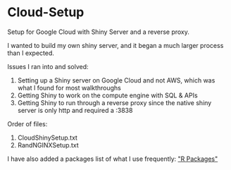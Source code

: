 # Cloud-Setup
Setup for Google Cloud with Shiny Server and a reverse proxy.

I wanted to build my own shiny server, and it began a much larger process than I expected.

Issues I ran into and solved:
1. Setting up a Shiny server on Google Cloud and not AWS, which was what I found for most walkthroughs
2. Getting Shiny to work on the compute engine with SQL & APIs
3. Getting Shiny to run through a reverse proxy since the native shiny server is only http and required a :3838

Order of files:
1. CloudShinySetup.txt
2. RandNGINXSetup.txt

I have also added a packages list of what I use frequently:
<a href= https://github.com/willcrouch/RPackageList>"R Packages"</a>
